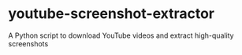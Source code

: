 # youtube-screenshot-extractor
A Python script to download YouTube videos and extract high-quality screenshots
